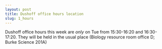```yaml
---
layout: post
title: Dushoff office hours location
slug: 1_hours
---
```


Dushoff office hours this week are _only_ on Tue from 15:30-16:20 and 16:30-17:20. They will be held in the usual place (Biology resource room office D; Burke Science 201A)
